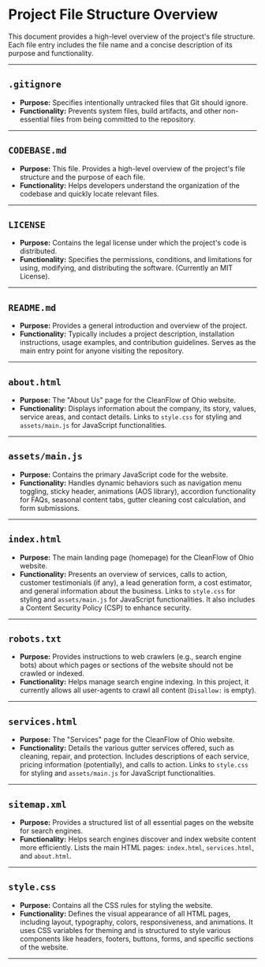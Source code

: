 # Project File Structure Overview

This document provides a high-level overview of the project's file structure. Each file entry includes the file name and a concise description of its purpose and functionality.

---

## `.gitignore`

- **Purpose:** Specifies intentionally untracked files that Git should ignore.
- **Functionality:** Prevents system files, build artifacts, and other non-essential files from being committed to the repository.

---

## `CODEBASE.md`

- **Purpose:** This file. Provides a high-level overview of the project's file structure and the purpose of each file.
- **Functionality:** Helps developers understand the organization of the codebase and quickly locate relevant files.

---

## `LICENSE`

- **Purpose:** Contains the legal license under which the project's code is distributed.
- **Functionality:** Specifies the permissions, conditions, and limitations for using, modifying, and distributing the software. (Currently an MIT License).

---

## `README.md`

- **Purpose:** Provides a general introduction and overview of the project.
- **Functionality:** Typically includes a project description, installation instructions, usage examples, and contribution guidelines. Serves as the main entry point for anyone visiting the repository.

---

## `about.html`

- **Purpose:** The "About Us" page for the CleanFlow of Ohio website.
- **Functionality:** Displays information about the company, its story, values, service areas, and contact details. Links to `style.css` for styling and `assets/main.js` for JavaScript functionalities.

---

## `assets/main.js`

- **Purpose:** Contains the primary JavaScript code for the website.
- **Functionality:** Handles dynamic behaviors such as navigation menu toggling, sticky header, animations (AOS library), accordion functionality for FAQs, seasonal content tabs, gutter cleaning cost calculation, and form submissions.

---

## `index.html`

- **Purpose:** The main landing page (homepage) for the CleanFlow of Ohio website.
- **Functionality:** Presents an overview of services, calls to action, customer testimonials (if any), a lead generation form, a cost estimator, and general information about the business. Links to `style.css` for styling and `assets/main.js` for JavaScript functionalities. It also includes a Content Security Policy (CSP) to enhance security.

---

## `robots.txt`

- **Purpose:** Provides instructions to web crawlers (e.g., search engine bots) about which pages or sections of the website should not be crawled or indexed.
- **Functionality:** Helps manage search engine indexing. In this project, it currently allows all user-agents to crawl all content (`Disallow:` is empty).

---

## `services.html`

- **Purpose:** The "Services" page for the CleanFlow of Ohio website.
- **Functionality:** Details the various gutter services offered, such as cleaning, repair, and protection. Includes descriptions of each service, pricing information (potentially), and calls to action. Links to `style.css` for styling and `assets/main.js` for JavaScript functionalities.

---

## `sitemap.xml`

- **Purpose:** Provides a structured list of all essential pages on the website for search engines.
- **Functionality:** Helps search engines discover and index website content more efficiently. Lists the main HTML pages: `index.html`, `services.html`, and `about.html`.

---

## `style.css`

- **Purpose:** Contains all the CSS rules for styling the website.
- **Functionality:** Defines the visual appearance of all HTML pages, including layout, typography, colors, responsiveness, and animations. It uses CSS variables for theming and is structured to style various components like headers, footers, buttons, forms, and specific sections of the website.
---
